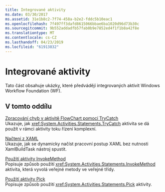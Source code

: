 ```yaml
---
title: Integrované aktivity
ms.date: 03/30/2017
ms.assetid: 31e1b8c2-7f74-458a-b2e2-fddc5b10eac1
ms.openlocfilehash: 7f497ff3dafd8615066bbae6ba1020d96d73b30c
ms.sourcegitcommit: 9b552addadfb57fab0b9e7852ed4f1f1b8a42f8e
ms.translationtype: MT
ms.contentlocale: cs-CZ
ms.lasthandoff: 04/23/2019
ms.locfileid: "61913832"
---
```

# <a name="built-in-activities"></a>Integrované aktivity
Tato část obsahuje ukázky, které předvádějí integrovaných aktivit Windows Workflow Foundation (WF).  
  
## <a name="in-this-section"></a>V tomto oddílu  
 [Zpracování chyb v aktivitě FlowChart pomocí TryCatch](fault-handling-in-a-flowchart-activity-using-trycatch.md)  
 Ukazuje, jak <xref:System.Activities.Statements.TryCatch> aktivita se dá použít v rámci aktivity toku řízení komplexní.  
  
 [Načtení z XAML](load-from-xaml.md)  
 Ukazuje, jak se dynamicky načíst pracovní postup XAML bez nutnosti XamlBuildTask nástroj spustit.
  
 [Použití aktivity InvokeMethod](using-the-invokemethod-activity.md)  
 Popisuje způsob použití <xref:System.Activities.Statements.InvokeMethod> aktivita, která vyvolá veřejné metody ve veřejné třídy.  
  
 [Použití aktivity Pick](using-the-pick-activity.md)  
 Popisuje způsob použití <xref:System.Activities.Statements.Pick> aktivity.
